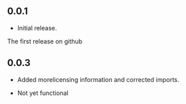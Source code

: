 ## 0.0.1

* Initial release.

The first release on github

## 0.0.3

* Added morelicensing information and corrected imports.

* Not yet functional
